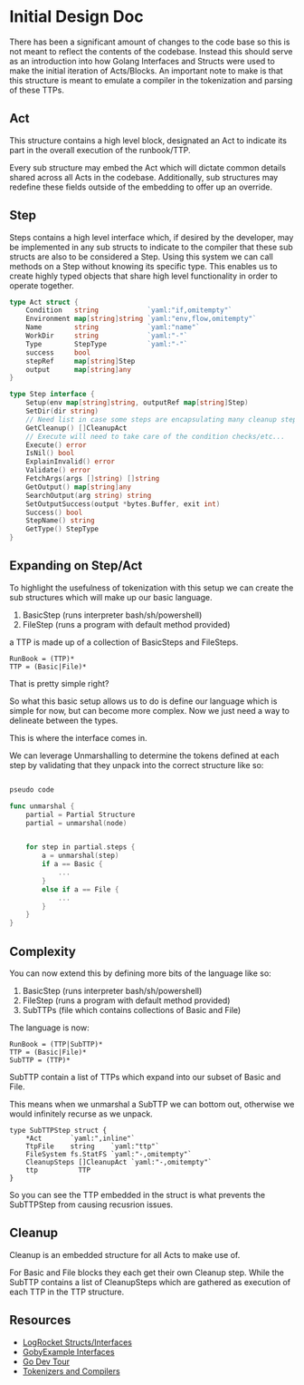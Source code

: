 # Initial Design Doc 

There has been a significant amount of changes to the code base so this is not meant to reflect the contents of the codebase. Instead this should serve as an introduction into how Golang Interfaces and Structs were used to make the initial iteration of Acts/Blocks. An important note to make is that this structure is meant to emulate a compiler in the tokenization and parsing of these TTPs.

## Act 

This structure contains a high level block, designated an Act to indicate its part in the overall execution of the runbook/TTP.

Every sub structure may embed the Act which will dictate common details shared across all Acts in the codebase. Additionally, sub structures may redefine these fields outside of the embedding to offer up an override. 

## Step

Steps contains a high level interface which, if desired by the developer, may be implemented in any sub structs to indicate to the compiler that these sub structs are also to be considered a Step. Using this system we can call methods on a Step without knowing its specific type. This enables us to create highly typed objects that share high level functionality in order to operate together.

```go
type Act struct {
	Condition   string            `yaml:"if,omitempty"`
	Environment map[string]string `yaml:"env,flow,omitempty"`
	Name        string            `yaml:"name"`
	WorkDir     string            `yaml:"-"`
	Type        StepType          `yaml:"-"`
	success     bool
	stepRef     map[string]Step
	output      map[string]any
}

type Step interface {
	Setup(env map[string]string, outputRef map[string]Step)
	SetDir(dir string)
	// Need list in case some steps are encapsulating many cleanup steps
	GetCleanup() []CleanupAct
	// Execute will need to take care of the condition checks/etc...
	Execute() error
	IsNil() bool
	ExplainInvalid() error
	Validate() error
	FetchArgs(args []string) []string
	GetOutput() map[string]any
	SearchOutput(arg string) string
	SetOutputSuccess(output *bytes.Buffer, exit int)
	Success() bool
	StepName() string
	GetType() StepType
}

```

## Expanding on Step/Act

To highlight the usefulness of tokenization with this setup we can create the sub structures which will make up our basic language. 

1. BasicStep (runs interpreter bash/sh/powershell)
2. FileStep (runs a program with default method provided)

a TTP is made up of a collection of BasicSteps and FileSteps.

```
RunBook = (TTP)*
TTP = (Basic|File)*
```

That is pretty simple right?

So what this basic setup allows us to do is define our language which is simple for now, but can become more complex. Now we just need a way to delineate between the types. 

This is where the interface comes in.

We can leverage Unmarshalling to determine the tokens defined at each step by validating that they unpack into the correct structure like so:

```go

pseudo code

func unmarshal {
	partial = Partial Structure
	partial = unmarshal(node)


	for step in partial.steps {
		a = unmarshal(step)
		if a == Basic {
			...
		}
		else if a == File {
			...
		}
	}
}

```


## Complexity

You can now extend this by defining more bits of the language like so:

1. BasicStep (runs interpreter bash/sh/powershell)
2. FileStep (runs a program with default method provided)
3. SubTTPs (file which contains collections of Basic and File)

The language is now:

```
RunBook = (TTP|SubTTP)*
TTP = (Basic|File)*
SubTTP = (TTP)*
```

SubTTP contain a list of TTPs which expand into our subset of Basic and File.

This means when we unmarshal a SubTTP we can bottom out, otherwise we would infinitely recurse as we unpack.

```
type SubTTPStep struct {
	*Act       `yaml:",inline"`
	TtpFile    string    `yaml:"ttp"`
	FileSystem fs.StatFS `yaml:"-,omitempty"`
	CleanupSteps []CleanupAct `yaml:"-,omitempty"`
	ttp          TTP
}

```

So you can see the TTP embedded in the struct is what prevents the SubTTPStep from causing recusrion issues.

## Cleanup

Cleanup is an embedded structure for all Acts to make use of. 

For Basic and File blocks they each get their own Cleanup step. While the SubTTP contains a list of CleanupSteps which are gathered as execution of each TTP in the TTP structure.



## Resources

- [LogRocket Structs/Interfaces](https://blog.logrocket.com/exploring-structs-interfaces-go/)
- [GobyExample Interfaces](https://gobyexample.com/interfaces)
- [Go Dev Tour](https://go.dev/tour/methods/9)
- [Tokenizers and Compilers](https://www.cs.man.ac.uk/~pjj/farrell/comp3.html)
